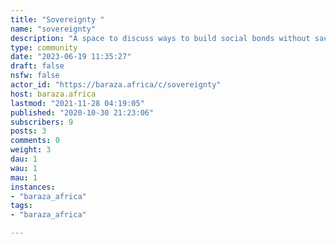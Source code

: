 ```yaml
---
title: "Sovereignty " 
name: "sovereignty"
description: "A space to discuss ways to build social bonds without sacrificing individual freedom. Privacy, food sovereignty, self hosting, cash, and all manner of individual sovereign practices. "
type: community
date: "2023-06-19 11:35:27"
draft: false
nsfw: false
actor_id: "https://baraza.africa/c/sovereignty"
host: baraza.africa
lastmod: "2021-11-28 04:19:05"
published: "2020-10-30 21:23:06"
subscribers: 9
posts: 3
comments: 0
weight: 3
dau: 1
wau: 1
mau: 1
instances:
- "baraza_africa"
tags: 
- "baraza_africa"

---
```


